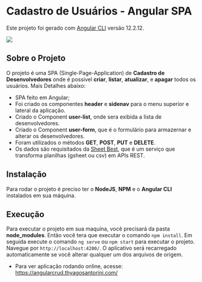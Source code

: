 # Cadastro de Usuários - Angular SPA

Este projeto foi gerado com [Angular CLI](https://github.com/angular/angular-cli) versão 12.2.12.

![](https://github.com/thyagosantorini/angular-crud/tree/main/src/assets/img/print.png)

## Sobre o Projeto

O projeto é uma SPA (Single-Page-Application) de **Cadastro de Desenvolvedores** onde é possível **criar**, **listar**, **atualizar**, e **apagar** todos os usuários.  Mais Detalhes abaixo:

- SPA feito em Angular;
- Foi criado os componentes **header** e **sidenav** para o menu superior e lateral da aplicação.
- Criado o Component **user-list**, onde sera exibida a lista de desenvolvedores. 
- Criado o Component **user-form**, que é o formulário para armazernar e alterar os desenvolvedores.
- Foram utilizados o métodos **GET**, **POST**, **PUT** e **DELETE**.
- Os dados são requisitados da [Sheet Best](https://sheet.best/), que é um serviço que transforma planilhas (gsheet ou csv) em APIs REST.

## Instalação

Para rodar o projeto é preciso ter o **NodeJS**, **NPM** e o **Angular CLI** instalados em sua máquina.

## Execução

Para executar o projeto em sua maquina, você precisará da pasta **node_modules**. Então você tera que executar o comando `npm install`. Em seguida execute o comando `ng serve` ou `npm start` para executar o projeto. Navegue por  `http://localhost:4200/`. O aplicativo será recarregado automaticamente se você alterar qualquer um dos arquivos de origem.

- Para ver aplicação rodando online, acesse: https://angularcrud.thyagosantorini.com/



